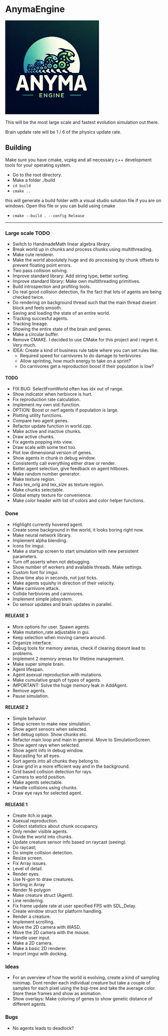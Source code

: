 # AnymaEngine 

<img src="anyma_engine_logo.png" alt="Anyma Engine Logo" width="300"/>

This will be the most large scale and fastest evolution simulation out there. 

Brain update rate will be 1 / 6 of the physics update rate.

## Building
Make sure you have cmake, vcpkg and all necessary c++ development tools for your operating system.
 - Go to the root directory.
 - Make a folder ./build
 - `cd build`
 - `cmake ..`

 this will generate a build folder with a visual studio solution file if you are on windows. Open this file or you can build using cmake

 - `cmake --build . --config Release`

 --- 

### Large scale TODO
 - Switch to HandmadeMath linear algebra library.
 - Break world up in chunks and process chunks using multithreading.
 - Make cute renderer.
 - Make the world absolutely huge and do processing by chunk offsets to prevent floating point errors.
 - Two pass collision solving.
 - Improve standard library: Add string type, better sorting.
 - Improve standard library: Make own multithreading primitives.
 - Build introspection and profiling tools.
 - Do real good collision detection, fix the fact that lots of agents are being checked twice. 
 - Do rendering on background thread such that the main thread doesnt block and feels smooth.
 - Saving and loading the state of an entire world.
 - Tracking succesful agents.
 - Tracking lineage.
 - Showing the entire state of the brain and genes.
 - Make a circular buffer.
 - Remove CMAKE. I decided to use CMake for this project and i regret it. Very much. 
 - IDEA: Create a kind of business rule table where you can set rules like: 
    - Required speed for carnivores to do damage to herbivores
    - Allow sprinting, how much energy to take on a sprint?
    - Do carnivores get a reproduction boost if their population is low?

#### TODO
- FIX BUG: SelectFromWorld often has idx out of range.
- Show indicator when herbivore is hurt.
- Fix reproduction rate calculation.
- Implement my own std::function.
- OPTION: Boost or nerf agents if population is large.
- Plotting utility functions.
- Compare two agent genes.
- Refactor update function in world.cpp.
- Make active and inactive chunks.
- Draw active chunks.
- Fix agents popping into view.
- Draw scale with some text too. 
- Plot low dimensional version of genes.
- Show agents in chunk in debug window. 
- Consistently call everything either draw or render. 
- Better agent selection, give feedback on agent hitboxes.
- Make random number generator.
- Make texture region.
- Pass tex_orig and tex_size as texture region.
- Make chunks selectable.
- Global empty texture for convenience.
- Make color header with list of colors and color helper functions.

### Done
- Highlight currently hovered agent.
- Create some background in the world, it looks boring right now. 
- Make neural network library.
- Implement alpha blending.
- Icons for imgui.
- Make a startup screen to start simulation with new persistent parameters.
- Turn off asserts when not debugging.
- Show number of workers and available threads. Make settings.
- Custom font for imgui.
- Show time also in seconds, not just ticks.
- Make agents squishy in direction of their velocity.
- Make carnivore attack.
- Collide herbivores and carnivores.
- Implement simple jobsystem.
- Do sensor updates and brain updates in parallel.
#### RELEASE 3
- More options for user. Spawn agents.
- Make mutation_rate adjustable in gui.
- Keep selection when moving camera around.
- Organize interface.
- Debug tools for memory arenas, check if clearing doesnt lead to problems.
- Implement 2 memory arenas for lifetime management.
- Make super simple brain.
- Agent lifespan.
- Agent asexual reproduction with mutations.
- Make cumulative graph of types of agents.
- IMPORTANT: Solve the huge memory leak in AddAgent.
- Remove agents.
- Pause simulation.
#### RELEASE 2
- Simple behavior.
- Setup screen to make new simulation.
- Show agent sensors when selected.
- Set debug option: Show chunks etc.
- Refactor main loop and main in general. Move to SimulationScreen.
- Show agent rays when selected.
- Show agent info in debug window.
- Raycasting for all eyes.
- Sort agents into all chunks they belong to.
- Draw grid in a more efficient way and in the background.
- Grid based collision detection for rays.
- Camera to world position.
- Make agents selectable.
- Handle collisions using chunks.
- Draw eye rays for selected agent.
#### RELEASE 1
- Create itch.io page.
- Asexual reproduction.
- Collect statistics about chunk occupancy.
- Only render visible agents.
- Divide the world into chunks.
- Update creature sensor info based on raycast (seeing).
- Do raycast;
- Do simple collision detection.
- Resize screen.
- Fix Array issues.
- Level of detail.
- Render eyes.
- Use N-gon to draw creatures.
- Sorting in Array
- Render N-polygon
- Make creature struct (Agent).
- Line rendering.
- Fix frame update rate at user specified FPS with SDL_Delay.
- Create window struct for platform handling.
- Render a creature.
- Implement scrolling.
- Move the 2D camera with WASD.
- Move the 2D camera with the mouse.
- Handle user input.
- Make a 2D camera.
- Make a basic 2D renderer.
- Import imgui with docking.

### Ideas
- For an overview of how the world is evolving, create a kind of sampling minimap. Dont render each individual creature but take a couple of samples for each pixel using the bsp-tree and take the average color. Store these frames and show as animation.
- Show overlays: Make coloring of genes to show genetic distance of different agents.

### Bugs
- No agents leads to deadlock?